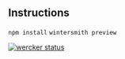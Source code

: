 ## Instructions

`npm install`
`wintersmith preview`

[![wercker status](https://app.wercker.com/status/a7e7e21f0543d3baca3cec0ea46e2578/s/master "wercker status")](https://app.wercker.com/project/byKey/a7e7e21f0543d3baca3cec0ea46e2578)